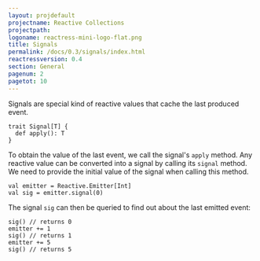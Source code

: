```yaml
---
layout: projdefault
projectname: Reactive Collections
projectpath: 
logoname: reactress-mini-logo-flat.png
title: Signals
permalink: /docs/0.3/signals/index.html
reactressversion: 0.4
section: General
pagenum: 2
pagetot: 10
---
```




Signals are special kind of reactive values that cache the last produced event.

    trait Signal[T] {
      def apply(): T
    }

To obtain the value of the last event, we call the signal's `apply` method.
Any reactive value can be converted into a signal by calling its `signal` method.
We need to provide the initial value of the signal when calling this method.

    val emitter = Reactive.Emitter[Int]
    val sig = emitter.signal(0)

The signal `sig` can then be queried to find out about the last emitted event:

    sig() // returns 0
    emitter += 1
    sig() // returns 1
    emitter += 5
    sig() // returns 5
